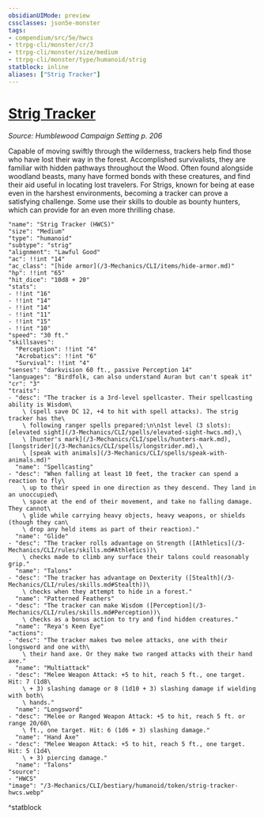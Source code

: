 ```yaml
---
obsidianUIMode: preview
cssclasses: json5e-monster
tags:
- compendium/src/5e/hwcs
- ttrpg-cli/monster/cr/3
- ttrpg-cli/monster/size/medium
- ttrpg-cli/monster/type/humanoid/strig
statblock: inline
aliases: ["Strig Tracker"]
---
```

# [Strig Tracker](3-Mechanics\CLI\bestiary\humanoid/strig-tracker-hwcs.md)
*Source: Humblewood Campaign Setting p. 206*  

Capable of moving swiftly through the wilderness, trackers help find those who have lost their way in the forest. Accomplished survivalists, they are familiar with hidden pathways throughout the Wood. Often found alongside woodland beasts, many have formed bonds with these creatures, and find their aid useful in locating lost travelers. For Strigs, known for being at ease even in the harshest environments, becoming a tracker can prove a satisfying challenge. Some use their skills to double as bounty hunters, which can provide for an even more thrilling chase.

```statblock
"name": "Strig Tracker (HWCS)"
"size": "Medium"
"type": "humanoid"
"subtype": "strig"
"alignment": "Lawful Good"
"ac": !!int "14"
"ac_class": "[hide armor](/3-Mechanics/CLI/items/hide-armor.md)"
"hp": !!int "65"
"hit_dice": "10d8 + 20"
"stats":
- !!int "16"
- !!int "14"
- !!int "14"
- !!int "11"
- !!int "15"
- !!int "10"
"speed": "30 ft."
"skillsaves":
  "Perception": !!int "4"
  "Acrobatics": !!int "6"
  "Survival": !!int "4"
"senses": "darkvision 60 ft., passive Perception 14"
"languages": "Birdfolk, can also understand Auran but can't speak it"
"cr": "3"
"traits":
- "desc": "The tracker is a 3rd-level spellcaster. Their spellcasting ability is Wisdom\
    \ (spell save DC 12, +4 to hit with spell attacks). The strig tracker has the\
    \ following ranger spells prepared:\n\n1st level (3 slots): [elevated sight](/3-Mechanics/CLI/spells/elevated-sight-hwcs.md),\
    \ [hunter's mark](/3-Mechanics/CLI/spells/hunters-mark.md), [longstrider](/3-Mechanics/CLI/spells/longstrider.md),\
    \ [speak with animals](/3-Mechanics/CLI/spells/speak-with-animals.md)"
  "name": "Spellcasting"
- "desc": "When falling at least 10 feet, the tracker can spend a reaction to fly\
    \ up to their speed in one direction as they descend. They land in an unoccupied\
    \ space at the end of their movement, and take no falling damage. They cannot\
    \ glide while carrying heavy objects, heavy weapons, or shields (though they can\
    \ drop any held items as part of their reaction)."
  "name": "Glide"
- "desc": "The tracker rolls advantage on Strength ([Athletics](/3-Mechanics/CLI/rules/skills.md#Athletics))\
    \ checks made to climb any surface their talons could reasonably grip."
  "name": "Talons"
- "desc": "The tracker has advantage on Dexterity ([Stealth](/3-Mechanics/CLI/rules/skills.md#Stealth))\
    \ checks when they attempt to hide in a forest."
  "name": "Patterned Feathers"
- "desc": "The tracker can make Wisdom ([Perception](/3-Mechanics/CLI/rules/skills.md#Perception))\
    \ checks as a bonus action to try and find hidden creatures."
  "name": "Reya's Keen Eye"
"actions":
- "desc": "The tracker makes two melee attacks, one with their longsword and one with\
    \ their hand axe. Or they make two ranged attacks with their hand axe."
  "name": "Multiattack"
- "desc": "Melee Weapon Attack: +5 to hit, reach 5 ft., one target. Hit: 7 (1d8\
    \ + 3) slashing damage or 8 (1d10 + 3) slashing damage if wielding with both\
    \ hands."
  "name": "Longsword"
- "desc": "Melee or Ranged Weapon Attack: +5 to hit, reach 5 ft. or range 20/60\
    \ ft., one target. Hit: 6 (1d6 + 3) slashing damage."
  "name": "Hand Axe"
- "desc": "Melee Weapon Attack: +5 to hit, reach 5 ft., one target. Hit: 5 (1d4\
    \ + 3) piercing damage."
  "name": "Talons"
"source":
- "HWCS"
"image": "/3-Mechanics/CLI/bestiary/humanoid/token/strig-tracker-hwcs.webp"
```
^statblock